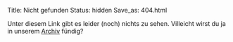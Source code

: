 Title: Nicht gefunden
Status: hidden
Save_as: 404.html

Unter diesem Link gibt es leider (noch) nichts zu sehen. Villeicht wirst du ja in unserem [Archiv](/archives.html) fündig?
